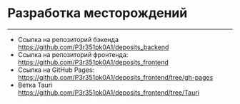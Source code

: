 # Разработка месторождений

---
* Ссылка на репозиторий бэкенда
https://github.com/P3r351pk0A1/deposits_backend
* Ссылка на репозиторий фронтенда:
https://github.com/P3r351pk0A1/deposits_frontend
* Ссылка на GitHub Pages:
https://github.com/P3r351pk0A1/deposits_frontend/tree/gh-pages
* Ветка Tauri
https://github.com/P3r351pk0A1/deposits_frontend/tree/Tauri
